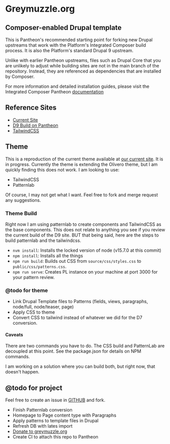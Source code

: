 # Greymuzzle.org

## Composer-enabled Drupal template

This is Pantheon's recommended starting point for forking new Drupal upstreams
that work with the Platform's Integrated Composer build process. It is also the
Platform's standard Drupal 9 upstream.

Unlike with earlier Pantheon upstreams, files such as Drupal Core that you are
unlikely to adjust while building sites are not in the main branch of the
repository. Instead, they are referenced as dependencies that are installed by
Composer.

For more information and detailed installation guides, please visit the
Integrated Composer Pantheon [documentation](https://pantheon.io/docs/integrated-composer)

## Reference Sites

- [Current Site](https://www.greymuzzle.org)
- [D9 Build on Pantheon](https://dev-greymuzzle9.pantheonsite.io/)
- [TailwindCSS](https://www.tailwindcss.com)

## Theme

This is a reproduction of the current theme available at [our current site](https://www.greymuzzle.org). It is in progress. Currently the theme is extending the Olivero theme, but I am quickly finding this does not work. I am looking to use:

- TailwindCSS
- Patternlab

Of course, I may not get what I want. Feel free to fork and merge request any suggestions.

### Theme Build

Right now I am using patternlab to create components and TailwindCSS as the base components. This does not relate to anything you see if you review the current build of the D9 site. BUT that being said, here are the steps to build patternlab and the tailwindcss.

- `nvm install`: Installs the locked version of node (v15.7.0 at this commit)
- `npm install`: Installs all the things
- `npm run build`: Builds out CSS from `source/css/styles.css` to `public/css/patterns.css`.
- `npm run serve`: Creates PL instance on your machine at port 3000 for your pattern review.

### @todo for theme

- Link Drupal Template files to Patterns (fields, views, paragraphs, node/full, node/teaser, page)
- Apply CSS to theme
- Convert CSS to tailwind instead of whatever we did for the D7 conversion.

#### Caveats

There are two commands you have to do. The CSS build and PatternLab are decoupled at this point. See the package.json for details on NPM commands.

I am working on a solution where you can build both, but right now, that doesn't happen.

## @todo for project

Feel free to create an issue in [GITHUB](https://github.com/mark-casias/greymuzzle9) and fork.

- Finish Patternlab conversion
- Homepage to Page content type with Paragraphs
- Apply patterns to template files in Drupal
- Refresh DB with lates import
- [Donate to greymuzzle.org](https://greymuzzle.z2systems.com/np/clients/greymuzzle/donation.jsp?campaign=51&)
- Create CI to attach this repo to Pantheon
